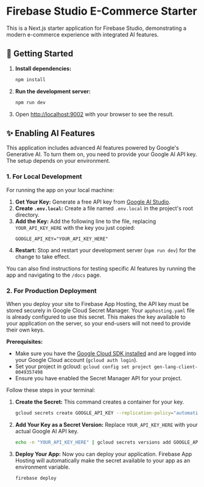 
# Firebase Studio E-Commerce Starter

This is a Next.js starter application for Firebase Studio, demonstrating a modern e-commerce experience with integrated AI features.

## 🚀 Getting Started

1.  **Install dependencies:**
    ```bash
    npm install
    ```

2.  **Run the development server:**
    ```bash
    npm run dev
    ```

3.  Open [http://localhost:9002](http://localhost:9002) with your browser to see the result.

## ✨ Enabling AI Features

This application includes advanced AI features powered by Google's Generative AI. To turn them on, you need to provide your Google AI API key. The setup depends on your environment.

### 1. For Local Development

For running the app on your local machine:

1.  **Get Your Key:** Generate a free API key from [Google AI Studio](https://aistudio.google.com/app/apikey).
2.  **Create `.env.local`:** Create a file named `.env.local` in the project's root directory.
3.  **Add the Key:** Add the following line to the file, replacing `YOUR_API_KEY_HERE` with the key you just copied:
    ```env
    GOOGLE_API_KEY="YOUR_API_KEY_HERE"
    ```
4.  **Restart:** Stop and restart your development server (`npm run dev`) for the change to take effect.

You can also find instructions for testing specific AI features by running the app and navigating to the `/docs` page.

### 2. For Production Deployment

When you deploy your site to Firebase App Hosting, the API key must be stored securely in Google Cloud Secret Manager. Your `apphosting.yaml` file is already configured to use this secret. This makes the key available to your application on the server, so your end-users will not need to provide their own keys.

**Prerequisites:**
- Make sure you have the [Google Cloud SDK installed](https://cloud.google.com/sdk/docs/install) and are logged into your Google Cloud account (`gcloud auth login`).
- Set your project in gcloud: `gcloud config set project gen-lang-client-0049357498`
- Ensure you have enabled the Secret Manager API for your project.

Follow these steps in your terminal:

1.  **Create the Secret:** This command creates a container for your key.
    ```bash
    gcloud secrets create GOOGLE_API_KEY --replication-policy="automatic"
    ```
2.  **Add Your Key as a Secret Version:** Replace `YOUR_API_KEY_HERE` with your actual Google AI API key.
    ```bash
    echo -n "YOUR_API_KEY_HERE" | gcloud secrets versions add GOOGLE_API_KEY --data-file=-
    ```
3.  **Deploy Your App:** Now you can deploy your application. Firebase App Hosting will automatically make the secret available to your app as an environment variable.
    ```bash
    firebase deploy
    ```
